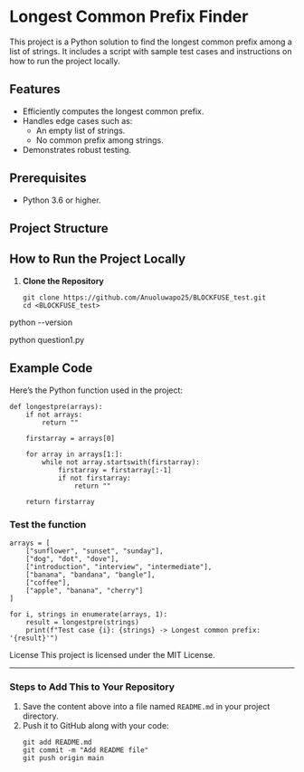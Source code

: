 # Longest Common Prefix Finder

This project is a Python solution to find the longest common prefix among a list of strings. It includes a script with sample test cases and instructions on how to run the project locally.

## Features
- Efficiently computes the longest common prefix.
- Handles edge cases such as:
  - An empty list of strings.
  - No common prefix among strings.
- Demonstrates robust testing.

## Prerequisites
- Python 3.6 or higher.

## Project Structure


## How to Run the Project Locally

1. **Clone the Repository**
   ```
   git clone https://github.com/Anuoluwapo25/BLOCKFUSE_test.git
   cd <BLOCKFUSE_test>

python --version

python question1.py

## Example Code

Here’s the Python function used in the project:

```
def longestpre(arrays):
    if not arrays:
        return ""
    
    firstarray = arrays[0]

    for array in arrays[1:]:
        while not array.startswith(firstarray):
            firstarray = firstarray[:-1]
            if not firstarray:
                return ""
    
    return firstarray
```

### Test the function 
```
arrays = [
    ["sunflower", "sunset", "sunday"],
    ["dog", "dot", "dove"],
    ["introduction", "interview", "intermediate"],
    ["banana", "bandana", "bangle"],
    ["coffee"],
    ["apple", "banana", "cherry"]
]

for i, strings in enumerate(arrays, 1):
    result = longestpre(strings)
    print(f"Test case {i}: {strings} -> Longest common prefix: '{result}'")
```


License
This project is licensed under the MIT License.

---

### Steps to Add This to Your Repository
1. Save the content above into a file named `README.md` in your project directory.
2. Push it to GitHub along with your code:
   ```
   git add README.md
   git commit -m "Add README file"
   git push origin main
   